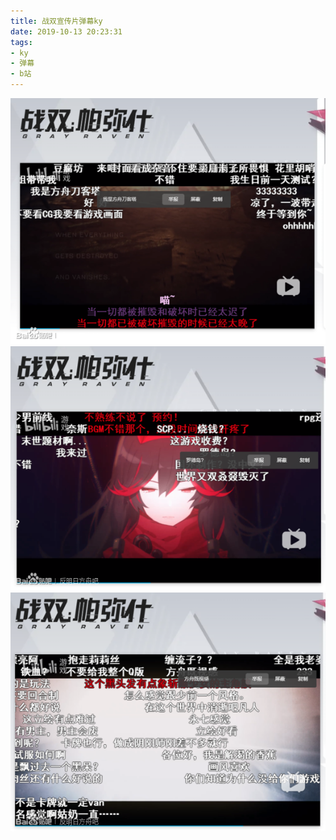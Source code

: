 ```yaml
---
title: 战双宣传片弹幕ky
date: 2019-10-13 20:23:31
tags:
- ky
- 弹幕
- b站
---
```

![](2019-10-13-20-23/01.jpg)
![](2019-10-13-20-23/02.jpg)
![](2019-10-13-20-23/03.jpg)
